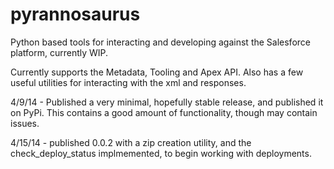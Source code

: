 pyrannosaurus
=============

Python based tools for interacting and developing against the Salesforce platform, currently WIP. 

Currently supports the Metadata, Tooling and Apex API. Also has a few useful utilities for interacting with the xml and responses. 


4/9/14 - Published a very minimal, hopefully stable release, and published it on PyPi. This contains a good amount of functionality, though may contain issues. 

4/15/14 - published 0.0.2 with a zip creation utility, and the check_deploy_status implmemented, to begin working with deployments.
